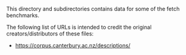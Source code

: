 This directory and subdirectories contains data for some of the fetch
benchmarks.

The following list of URLs is intended to credit the original
creators/distributors of these files:

- https://corpus.canterbury.ac.nz/descriptions/

